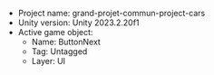 <!-- UNITY CODE ASSIST INSTRUCTIONS START -->
- Project name: grand-projet-commun-project-cars
- Unity version: Unity 2023.2.20f1
- Active game object:
  - Name: ButtonNext
  - Tag: Untagged
  - Layer: UI
<!-- UNITY CODE ASSIST INSTRUCTIONS END -->